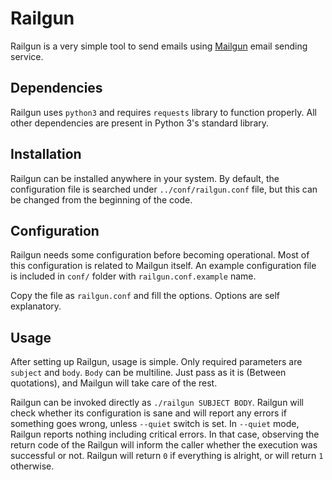 # Railgun

Railgun is a very simple tool to send emails using [Mailgun](https://www.mailgun.com) email sending service.

## Dependencies

Railgun uses `python3` and requires `requests` library to function properly.
All other dependencies are present in Python 3's standard library.

## Installation

Railgun can be installed anywhere in your system. By default, the configuration
file is searched under `../conf/railgun.conf` file, but this can be changed
from the beginning of the code.

## Configuration

Railgun needs some configuration before becoming operational. Most of this
configuration is related to Mailgun itself. An example configuration file is
included in `conf/` folder with `railgun.conf.example` name.

Copy the file as `railgun.conf` and fill the options. Options are self
explanatory.

## Usage

After setting up Railgun, usage is simple. Only required parameters are
`subject` and `body`. `Body` can be multiline. Just pass as
it is (Between quotations), and Mailgun will take care of the rest.

Railgun can be invoked directly as `./railgun SUBJECT BODY`. Railgun
will check whether its configuration is sane and will report any errors
if something goes wrong, unless `--quiet` switch is set. In `--quiet`
mode, Railgun reports nothing including critical errors. In that case,
observing the return code of the Railgun will inform the caller whether
the execution was successful or not. Railgun will return `0` if
everything is alright, or will return `1` otherwise. 
